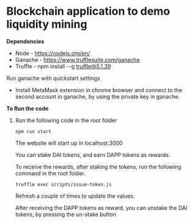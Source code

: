 # Blockchain application to demo liquidity mining

**Dependencies**

- Node - https://nodejs.org/en/
- Ganache - https://www.trufflesuite.com/ganache
- Truffle - npm install --g truffle@5.1.39


Run ganache with quickstart settings

- Install MetaMask extension in chrome browser and connect to the second account in ganache, by using the private key in ganache.

**To Run the code**
1. Run the following code in the root folder

    ```
    npm run start
    ```
    The website will start up in localhost:3000
    
    You can stake DAI tokens, and earn DAPP tokens as rewards.
    
    To receive the rewards, after staking the tokens, run the following command in the root folder.
    
    ```
    truffle exec scripts/issue-token.js
    ```
    Refresh a couple of times to update the values.
    
    After receiving the DAPP tokens as reward, you can unstake the DAI tokens, by pressing the un-stake button